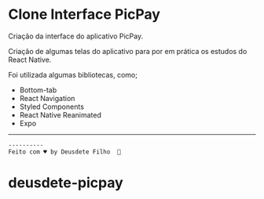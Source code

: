 # Clone Interface PicPay

Criação da interface do aplicativo PicPay.

Criação de algumas telas do aplicativo para por em prática os estudos do React Native.

Foi utilizada algumas bibliotecas, como;

- Bottom-tab
- React Navigation
- Styled Components
- React Native Reanimated
- Expo

---

```
----------
Feito com ♥ by Deusdete Filho  👋
```
# deusdete-picpay
